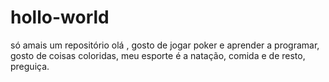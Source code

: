 # hollo-world
só amais um repositório
olá ,  gosto de jogar poker e aprender a programar, gosto de coisas coloridas, meu esporte é a natação,  comida e de resto, preguiça.
